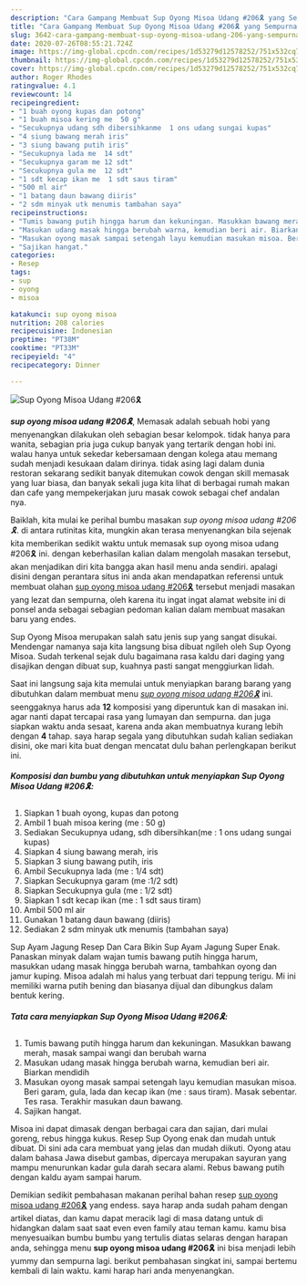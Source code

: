 ```yaml
---
description: "Cara Gampang Membuat Sup Oyong Misoa Udang #206🎗 yang Sempurna"
title: "Cara Gampang Membuat Sup Oyong Misoa Udang #206🎗 yang Sempurna"
slug: 3642-cara-gampang-membuat-sup-oyong-misoa-udang-206-yang-sempurna
date: 2020-07-26T08:55:21.724Z
image: https://img-global.cpcdn.com/recipes/1d53279d12578252/751x532cq70/sup-oyong-misoa-udang-206🎗-foto-resep-utama.jpg
thumbnail: https://img-global.cpcdn.com/recipes/1d53279d12578252/751x532cq70/sup-oyong-misoa-udang-206🎗-foto-resep-utama.jpg
cover: https://img-global.cpcdn.com/recipes/1d53279d12578252/751x532cq70/sup-oyong-misoa-udang-206🎗-foto-resep-utama.jpg
author: Roger Rhodes
ratingvalue: 4.1
reviewcount: 14
recipeingredient:
- "1 buah oyong kupas dan potong"
- "1 buah misoa kering me  50 g"
- "Secukupnya udang sdh dibersihkanme  1 ons udang sungai kupas"
- "4 siung bawang merah iris"
- "3 siung bawang putih iris"
- "Secukupnya lada me  14 sdt"
- "Secukupnya garam me 12 sdt"
- "Secukupnya gula me  12 sdt"
- "1 sdt kecap ikan me  1 sdt saus tiram"
- "500 ml air"
- "1 batang daun bawang diiris"
- "2 sdm minyak utk menumis tambahan saya"
recipeinstructions:
- "Tumis bawang putih hingga harum dan kekuningan. Masukkan bawang merah, masak sampai wangi dan berubah warna"
- "Masukan udang masak hingga berubah warna, kemudian beri air. Biarkan mendidih"
- "Masukan oyong masak sampai setengah layu kemudian masukan misoa. Beri garam, gula, lada dan kecap ikan (me : saus tiram). Masak sebentar. Tes rasa. Terakhir masukan daun bawang."
- "Sajikan hangat."
categories:
- Resep
tags:
- sup
- oyong
- misoa

katakunci: sup oyong misoa 
nutrition: 208 calories
recipecuisine: Indonesian
preptime: "PT38M"
cooktime: "PT33M"
recipeyield: "4"
recipecategory: Dinner

---
```



![Sup Oyong Misoa Udang #206🎗](https://img-global.cpcdn.com/recipes/1d53279d12578252/751x532cq70/sup-oyong-misoa-udang-206🎗-foto-resep-utama.jpg)

<b><i>sup oyong misoa udang #206🎗</i></b>, Memasak adalah sebuah hobi yang menyenangkan dilakukan oleh sebagian besar kelompok. tidak hanya para wanita, sebagian pria juga cukup banyak yang tertarik dengan hobi ini. walau hanya untuk sekedar kebersamaan dengan kolega atau memang sudah menjadi kesukaan dalam dirinya. tidak asing lagi dalam dunia restoran sekarang sedikit banyak ditemukan cowok dengan skill memasak yang luar biasa, dan banyak sekali juga kita lihat di berbagai rumah makan dan cafe yang mempekerjakan juru masak cowok sebagai chef andalan nya.

Baiklah, kita mulai ke perihal bumbu masakan <i>sup oyong misoa udang #206🎗</i>. di antara rutinitas kita, mungkin akan terasa menyenangkan bila sejenak kita memberikan sedikit waktu untuk memasak sup oyong misoa udang #206🎗 ini. dengan keberhasilan kalian dalam mengolah masakan tersebut, akan menjadikan diri kita bangga akan hasil menu anda sendiri. apalagi disini dengan perantara situs ini anda akan mendapatkan referensi untuk membuat olahan <u>sup oyong misoa udang #206🎗</u> tersebut menjadi masakan yang lezat dan sempurna, oleh karena itu ingat ingat alamat website ini di ponsel anda sebagai sebagian pedoman kalian dalam membuat masakan baru yang endes.

Sup Oyong Misoa merupakan salah satu jenis sup yang sangat disukai. Mendengar namanya saja kita langsung bisa dibuat ngileh oleh Sup Oyong Misoa. Sudah terkenal sejak dulu bagaimana rasa kaldu dari daging yang disajikan dengan dibuat sup, kuahnya pasti sangat menggiurkan lidah.


Saat ini langsung saja kita memulai untuk menyiapkan barang barang yang dibutuhkan dalam membuat menu <u><i>sup oyong misoa udang #206🎗</i></u> ini. seenggaknya harus ada <b>12</b> komposisi yang diperuntuk kan di masakan ini. agar nanti dapat tercapai rasa yang lumayan dan sempurna. dan juga siapkan waktu anda sesaat, karena anda akan membuatnya kurang lebih dengan <b>4</b> tahap. saya harap segala yang dibutuhkan sudah kalian sediakan disini, oke mari kita buat dengan mencatat dulu bahan perlengkapan berikut ini.

<!--inarticleads1-->

##### Komposisi dan bumbu yang dibutuhkan untuk menyiapkan Sup Oyong Misoa Udang #206🎗:

1. Siapkan 1 buah oyong, kupas dan potong
1. Ambil 1 buah misoa kering (me : 50 g)
1. Sediakan Secukupnya udang, sdh dibersihkan(me : 1 ons udang sungai kupas)
1. Siapkan 4 siung bawang merah, iris
1. Siapkan 3 siung bawang putih, iris
1. Ambil Secukupnya lada (me : 1/4 sdt)
1. Siapkan Secukupnya garam (me :1/2 sdt)
1. Siapkan Secukupnya gula (me : 1/2 sdt)
1. Siapkan 1 sdt kecap ikan (me : 1 sdt saus tiram)
1. Ambil 500 ml air
1. Gunakan 1 batang daun bawang (diiris)
1. Sediakan 2 sdm minyak utk menumis (tambahan saya)


Sup Ayam Jagung Resep Dan Cara Bikin Sup Ayam Jagung Super Enak. Panaskan minyak dalam wajan tumis bawang putih hingga harum, masukkan udang masak hingga berubah warna, tambahkan oyong dan jamur kuping. Misoa adalah mi halus yang terbuat dari teppung terigu. Mi ini memiliki warna putih bening dan biasanya dijual dan dibungkus dalam bentuk kering. 

<!--inarticleads2-->

##### Tata cara menyiapkan Sup Oyong Misoa Udang #206🎗:

1. Tumis bawang putih hingga harum dan kekuningan. Masukkan bawang merah, masak sampai wangi dan berubah warna
1. Masukan udang masak hingga berubah warna, kemudian beri air. Biarkan mendidih
1. Masukan oyong masak sampai setengah layu kemudian masukan misoa. Beri garam, gula, lada dan kecap ikan (me : saus tiram). Masak sebentar. Tes rasa. Terakhir masukan daun bawang.
1. Sajikan hangat.


Misoa ini dapat dimasak dengan berbagai cara dan sajian, dari mulai goreng, rebus hingga kukus. Resep Sup Oyong enak dan mudah untuk dibuat. Di sini ada cara membuat yang jelas dan mudah diikuti. Oyong atau dalam bahasa Jawa disebut gambas, dipercaya merupakan sayuran yang mampu menurunkan kadar gula darah secara alami. Rebus bawang putih dengan kaldu ayam sampai harum. 

Demikian sedikit pembahasan makanan perihal bahan resep <u>sup oyong misoa udang #206🎗</u> yang endess. saya harap anda sudah paham dengan artikel diatas, dan kamu dapat meracik lagi di masa datang untuk di hidangkan dalam saat saat even even family atau teman kamu. kamu bisa menyesuaikan bumbu bumbu yang tertulis diatas selaras dengan harapan anda, sehingga menu <b>sup oyong misoa udang #206🎗</b> ini bisa menjadi lebih yummy dan sempurna lagi. berikut pembahasan singkat ini, sampai bertemu kembali di lain waktu. kami harap hari anda menyenangkan.
